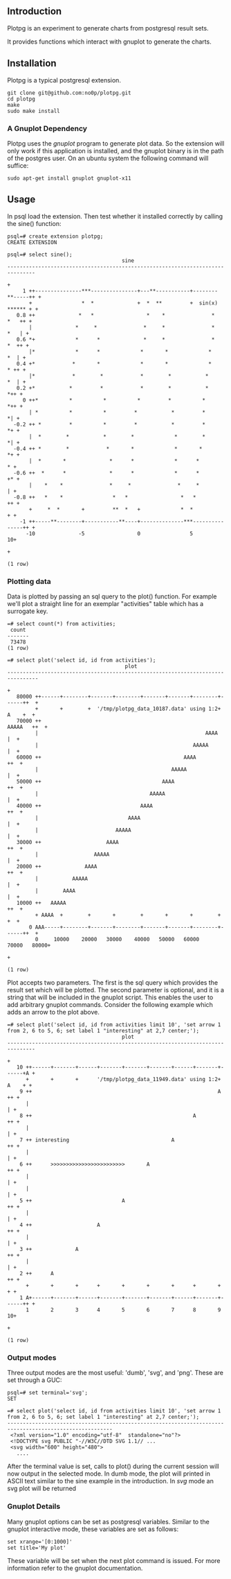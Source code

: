 ## Introduction

Plotpg is an experiment to generate charts from postgresql result sets.

It provides functions which interact with gnuplot to generate the charts.

## Installation

Plotpg is a typical postgresql extension.

```
git clone git@github.com:no0p/plotpg.git
cd plotpg
make
sudo make install
```

### A Gnuplot Dependency

Plotpg uses the *gnuplot* program to generate plot data.  So the extension will only work if this application is installed, and the gnuplot binary is in the path of the postgres user.  On an ubuntu system the following command will suffice:

```
sudo apt-get install gnuplot gnuplot-x11
```

## Usage

In psql load the extension.  Then test whether it installed correctly by calling the sine() function:

```
psql=# create extension plotpg;
CREATE EXTENSION

psql=# select sine();
                                     sine                                      
-------------------------------------------------------------------------------
                                                                              +
     1 ++---------------***---------------+---**-----------+--------**-----++ +
       +                *  *              +  *  **         +  sin(x) ****** + +
   0.8 ++              *   *                 *    *               *    *   ++ +
       |              *     *               *     *               *     *   | +
   0.6 *+             *      *              *     *               *     *  ++ +
       |*             *      *             *       *             *       *  | +
   0.4 +*            *       *             *       *             *       * ++ +
       |*            *        *            *        *           *        *  | +
   0.2 +*           *         *            *        *           *         *++ +
     0 ++*          *          *          *         *          *          *++ +
       | *          *          *         *           *         *           *| +
  -0.2 ++ *         *          *         *           *         *           *+ +
       |  *        *           *        *             *        *           *| +
  -0.4 ++ *        *            *       *             *       *            *+ +
       |  *       *              *      *             *      *              * +
  -0.6 ++  *      *              *      *             *      *             +* +
       |    *    *               *     *               *     *              | +
  -0.8 ++   *    *                *   *                 *   *              ++ +
       +     *  *       +         **  *   +             *  *                + +
    -1 ++-----**--------+-----------**----+--------------***---------------++ +
      -10              -5                 0                5                10+
                                                                              +
 
(1 row)

```

### Plotting data

Data is plotted by passing an sql query to the plot() function.  For example we'll plot a straight line for an exemplar "activities" table which has a surrogate key.

```
=# select count(*) from activities;
 count 
-------
 73478
(1 row)

=# select plot('select id, id from activities');
                                      plot                                      
--------------------------------------------------------------------------------
                                                                               +
   80000 ++------+--------+-------+--------+-------+-------+--------+------++  +
         +       +        +  '/tmp/plotpg_data_10187.data' using 1:2+  A    +  +
   70000 ++                                                        AAAAA   ++  +
         |                                                      AAAA        |  +
         |                                                  AAAAA           |  +
   60000 ++                                              AAAA              ++  +
         |                                           AAAAA                  |  +
   50000 ++                                       AAAA                     ++  +
         |                                    AAAAA                         |  +
   40000 ++                                AAAA                            ++  +
         |                             AAAA                                 |  +
         |                         AAAAA                                    |  +
   30000 ++                     AAAA                                       ++  +
         |                  AAAAA                                           |  +
   20000 ++              AAAA                                              ++  +
         |           AAAAA                                                  |  +
         |        AAAA                                                      |  +
   10000 ++   AAAAA                                                        ++  +
         + AAAA  +        +       +        +       +       +        +       +  +
       0 AAA-----+--------+-------+--------+-------+-------+--------+------++  +
         0     10000    20000   30000    40000   50000   60000    70000   80000+
                                                                               +
 
(1 row)
```


Plot accepts two parameters.  The first is the sql query which provides the result set which will be plotted.  The second parameter is optional, and it is a string that will be included in the gnuplot script.  This enables the user to add arbitrary gnuplot commands.  Consider the following example which adds an arrow to the plot above.

```
=# select plot('select id, id from activities limit 10', 'set arrow 1 from 2, 6 to 5, 6; set label 1 "interesting" at 2,7 center;');
                                     plot                                      
-------------------------------------------------------------------------------
                                                                              +
   10 ++------+-------+------+-------+-------+-------+------+-------+------+A +
      +       +       +      '/tmp/plotpg_data_11949.data' using 1:2+  A    + +
    9 ++                                                            A      ++ +
      |                                                                     | +
    8 ++                                                    A              ++ +
      |                                                                     | +
    7 ++ interesting                                 A                     ++ +
      |                                                                     | +
    6 ++      >>>>>>>>>>>>>>>>>>>>>>>>       A                             ++ +
      |                                                                     | +
      |                                                                     | +
    5 ++                             A                                     ++ +
      |                                                                     | +
    4 ++                     A                                             ++ +
      |                                                                     | +
    3 ++              A                                                    ++ +
      |                                                                     | +
    2 ++      A                                                            ++ +
      +       +       +      +       +       +       +      +       +       + +
    1 A+------+-------+------+-------+-------+-------+------+-------+------++ +
      1       2       3      4       5       6       7      8       9       10+
                                                                              +
 
(1 row)
```


### Output modes

Three output modes are the most useful: 'dumb', 'svg', and 'png'.  These are set through a GUC:

```
psql=# set terminal='svg';
SET

=# select plot('select id, id from activities limit 10', 'set arrow 1 from 2, 6 to 5, 6; set label 1 "interesting" at 2,7 center;');
--------------------------------------------------------------------------------------------------------
 <?xml version="1.0" encoding="utf-8"  standalone="no"?>
 <!DOCTYPE svg PUBLIC "-//W3C//DTD SVG 1.1// ...
 <svg width="600" height="480">
   ....
```

After the terminal value is set, calls to plot() during the current session will now output in the selected mode.  In dumb mode, the plot will printed in ASCII text similar to the sine example in the introduction.  In *svg* mode an svg plot will be returned


### Gnuplot Details

Many gnuplot options can be set as postgresql variables.  Similar to the gnuplot interactive mode, these variables are set as follows:

```
set xrange='[0:1000]'
set title='My plot'
```

These variable will be set when the next plot command is issued.  For more information refer to the gnuplot documentation.




